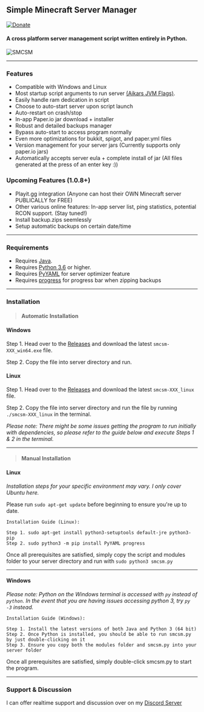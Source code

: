 ## Simple Minecraft Server Manager

[![Donate](https://img.shields.io/badge/Donate-grey?style=for-the-badge&logo=buy-me-a-coffee)](https://www.buymeacoffee.com/doomlad)

#### A cross platform server management script written entirely in Python.

![SMCSM](https://cdn.discordapp.com/attachments/795701802208985140/803404147256852520/70e36ed1d8185ee918a5a541d4b7af8b.png)
 
---

### Features
* Compatible with Windows and Linux
* Most startup script arguments to run server [(Aikars JVM Flags)](https://aikar.co/2018/07/02/tuning-the-jvm-g1gc-garbage-collector-flags-for-minecraft/).
* Easily handle ram dedication in script
* Choose to auto-start server upon script launch
* Auto-restart on crash/stop
* In-app Paper.io jar download + installer
* Robust and detailed backups manager
* Bypass auto-start to access program normally
* Even more optimizations for bukkit, spigot, and paper.yml files
* Version management for your server jars (Currently supports only paper.io jars)
* Automatically accepts server eula + complete install of jar (All files generated at the press of an enter key :))

### Upcoming Features (1.0.8+)
* Playit.gg integration (Anyone can host their OWN Minecraft server PUBLICALLY for FREE)
* Other various online features: In-app server list, ping statistics, potential RCON support. (Stay tuned!)
* Install backup.zips seemlessly
* Setup automatic backups on certain date/time
---
 
### Requirements
* Requires [Java](https://www.java.com/en/download/).
* Requires [Python 3.6](https://www.python.org/downloads/) or higher.
* Requires [PyYAML](https://pypi.org/project/PyYAML/) for server optimizer feature
* Requires [progress](https://pypi.org/project/progress/) for progress bar when zipping backups
 
---
### Installation

> #### Automatic Installation

#### Windows
Step 1. Head over to the [Releases](https://github.com/Doomlad/SMCSM/releases) and download the latest `smcsm-XXX_win64.exe` file.

Step 2. Copy the file into server directory and run.

#### Linux
Step 1. Head over to the [Releases](https://github.com/Doomlad/SMCSM/releases) and download the latest `smcsm-XXX_linux` file.

Step 2. Copy the file into server directory and run the file by running `./smcsm-XXX_linux` in the terminal.

*Please note: There might be some issues getting the program to run initially with dependencies, so please refer to the guide below and execute Steps 1 & 2 in the terminal.*

---

> #### Manual Installation

#### Linux
*Installation steps for your specific environment may vary. I only cover Ubuntu here.*

Please run `sudo apt-get update` before beginning to ensure you're up to date.

    Installation Guide (Linux):
    
    Step 1. sudo apt-get install python3-setuptools default-jre python3-pip
    Step 2. sudo python3 -m pip install PyYAML progress
  
Once all prerequisites are satisfied, simply copy the script and modules folder to your server directory and 
run with `sudo python3 smcsm.py`
 
---

#### Windows

*Please note: Python on the Windows terminal is accessed with `py` instead of `python`. In the event that*
*you are having issues accessing python 3, try `py -3` instead.*

    Installation Guide (Windows):
    
    Step 1. Install the latest versions of both Java and Python 3 (64 bit)
    Step 2. Once Python is installed, you should be able to run smcsm.py by just double-clicking on it
    Step 3. Ensure you copy both the modules folder and smcsm.py into your server folder  

Once all prerequisites are satisfied, simply double-click smcsm.py to start the program.

---

### Support & Discussion
I can offer realtime support and discussion over on my [Discord Server](https://discord.gg/cuRC9pN)
